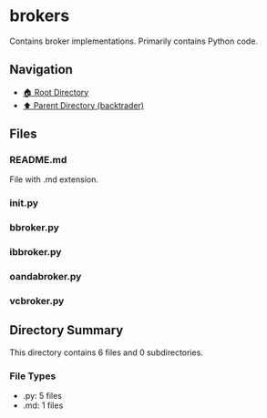 # brokers

Contains broker implementations. Primarily contains Python code.

## Navigation

* [🏠 Root Directory](../../README.md)
* [⬆️ Parent Directory (backtrader)](../README.md)

## Files

### README.md

File with .md extension.

### __init__.py

### bbroker.py

### ibbroker.py

### oandabroker.py

### vcbroker.py

## Directory Summary

This directory contains 6 files and 0 subdirectories.

### File Types

* .py: 5 files
* .md: 1 files
